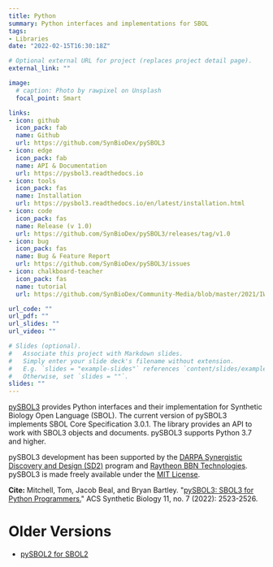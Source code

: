 ```yaml
---
title: Python
summary: Python interfaces and implementations for SBOL
tags:
- Libraries
date: "2022-02-15T16:30:18Z"

# Optional external URL for project (replaces project detail page).
external_link: ""

image:
  # caption: Photo by rawpixel on Unsplash
  focal_point: Smart

links:
- icon: github
  icon_pack: fab
  name: Github
  url: https://github.com/SynBioDex/pySBOL3
- icon: edge
  icon_pack: fab
  name: API & Documentation
  url: https://pysbol3.readthedocs.io
- icon: tools
  icon_pack: fas
  name: Installation
  url: https://pysbol3.readthedocs.io/en/latest/installation.html
- icon: code
  icon_pack: fas
  name: Release (v 1.0)
  url: https://github.com/SynBioDex/pySBOL3/releases/tag/v1.0
- icon: bug
  icon_pack: fas
  name: Bug & Feature Report
  url: https://github.com/SynBioDex/pySBOL3/issues
- icon: chalkboard-teacher
  icon_pack: fas
  name: tutorial
  url: https://github.com/SynBioDex/Community-Media/blob/master/2021/IWBDA21

url_code: ""
url_pdf: ""
url_slides: ""
url_video: ""

# Slides (optional).
#   Associate this project with Markdown slides.
#   Simply enter your slide deck's filename without extension.
#   E.g. `slides = "example-slides"` references `content/slides/example-slides.md`.
#   Otherwise, set `slides = ""`.
slides: ""
---
```


[pySBOL3](https://opensource.org/licenses/MIT) provides Python
interfaces and their implementation for Synthetic Biology Open
Language (SBOL). The current version of pySBOL3 implements SBOL Core
Specification 3.0.1. The library provides an API to work with SBOL3
objects and documents. pySBOL3 supports Python 3.7 and higher.

pySBOL3 development has been supported by the [DARPA Synergistic
Discovery and Design
(SD2)](https://www.darpa.mil/program/synergistic-discovery-and-design)
program and [Raytheon BBN Technologies](https://www.bbn.com).  pySBOL3
is made freely available under the [MIT
License](https://opensource.org/licenses/MIT).

**Cite:** Mitchell, Tom, Jacob Beal, and Bryan Bartley. "[pySBOL3: SBOL3 for Python Programmers.](https://doi.org/10.1021/acssynbio.2c00249)" ACS Synthetic Biology 11, no. 7 (2022): 2523-2526.

# Older Versions
- [pySBOL2 for SBOL2](pysbol2)
